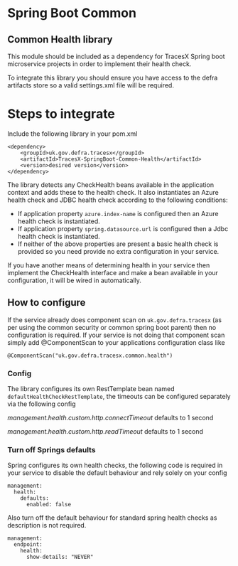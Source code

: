# Spring Boot Common

## Common Health library

This module should be included as a dependency for TracesX Spring boot microservice projects in order to implement their health check.

To integrate this library you should ensure you have access to the defra artifacts store so a valid settings.xml file will be required.

# Steps to integrate

Include the following library in your pom.xml

```
<dependency>
    <groupId>uk.gov.defra.tracesx</groupId>
    <artifactId>TracesX-SpringBoot-Common-Health</artifactId>
    <version>desired version</version>
</dependency> 
```

The library detects any CheckHealth beans available in the application context and adds these to the health check. It also instantiates an Azure health check and JDBC health check according to the following conditions:
- If application property ```azure.index-name``` is configured then an Azure health check is instantiated.
- If application property ```spring.datasource.url``` is configured then a Jdbc health check is instantiated.
- If neither of the above properties are present a basic health check is provided so you need provide no extra configuration in your service.

If you have another means of determining health in your service then implement the CheckHealth interface and make a bean available in your configuration, it will be wired in automatically.

## How to configure

If the service already does  component scan on ```uk.gov.defra.tracesx``` (as per using the common security or common spring boot parent) then no configuration is required.
If your service is not doing that component scan simply add @ComponentScan to your applications configuration class like

```
@ComponentScan("uk.gov.defra.tracesx.common.health")
```

### Config

The library configures its own RestTemplate bean named ```defaultHealthCheckRestTemplate```, the timeouts can be configured separately via the following config

*management.health.custom.http.connectTimeout*   defaults to 1 second

*management.health.custom.http.readTimeout*   defaults to 1 second
 
### Turn off Springs defaults

Spring configures its own health checks, the following code is required in your service to disable the default behaviour and rely solely on your config

```
management:
  health:
    defaults:
      enabled: false
```

Also turn off the default behaviour for standard spring health checks as description is not required.

```
management:
  endpoint:
    health:
      show-details: "NEVER"
```